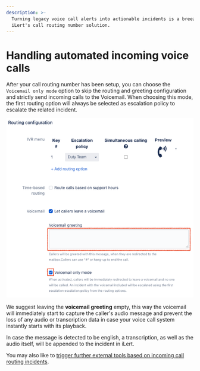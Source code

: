```yaml
---
description: >-
  Turning legacy voice call alerts into actionable incidents is a breeze with
  iLert's call routing number solution.
---
```


# Handling automated incoming voice calls

After your call routing number has been setup, you can choose the `Voicemail only mode` option to skip the routing and greeting configuration and strictly send incoming calls to the Voicemail. When choosing this mode, the first routing option will always be selected as escalation policy to escalate the related incident.

![](../.gitbook/assets/image%20%2819%29.png)

We suggest leaving the **voicemail greeting** empty, this way the voicemail will immediately start to capture the caller's audio message and prevent the loss of any audio or transcription data in case your voice call system instantly starts with its playback.

In case the message is detected to be english, a transcription, as well as the audio itself, will be appended to the incident in iLert.

You may also like to [trigger further external tools based on incoming call routing incidents](adding-webhooks-and-outbound-chat-messages.md).

